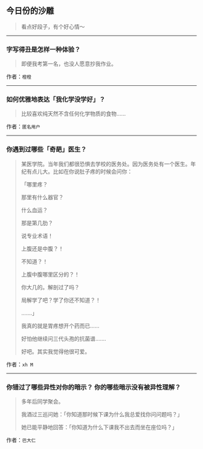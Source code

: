 ## 今日份的沙雕

> 看点好段子，有个好心情～


 
---

### 字写得丑是怎样一种体验？

> 即便我考第一名，也没人愿意抄我作业。


作者：`橙橙`

---

### 如何优雅地表达「我化学没学好」？

> 比较喜欢纯天然不含任何化学物质的食物……


作者：`匿名用户`

---

### 你遇到过哪些「奇葩」医生？

> 某医学院。当年我们都很恐惧去学校的医务处。因为医务处有一个医生。年纪有点儿大。比如在你说肚子疼的时候会问你：
> 
> 「哪里疼？
> 
> 那里有什么器官？
> 
> 什么血运？
> 
> 那是第几肋？
> 
> 说专业术语！
> 
> 上腹还是中腹？！
> 
> 不知道？！
> 
> 上腹中腹哪里区分的？！
> 
> 你大几的。解剖过了吗？
> 
> 局解学了吧？学了你还不知道？！
> 
> .......」
> 
> 我真的就是胃疼想开个药而已……
> 
> 好怕他继续问三代头孢的抗菌谱.......
> 
> 好吧。其实我觉得他很可爱。


作者：`xh M`

---

### 你错过了哪些异性对你的暗示？ 你的哪些暗示没有被异性理解？

> 多年后同学聚会。
> 
> 我酒过三巡问她：「你知道那时候下课为什么我总爱找你问问题吗？」
> 
> 她已能平静地回答：「你知道为什么下课我不出去而坐在座位吗？」


作者：`巴大仁`